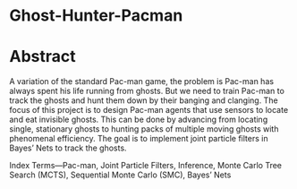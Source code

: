 # Ghost-Hunter-Pacman
# Abstract

A variation of the standard Pac-man game, the problem is Pac-man has always spent his life running from ghosts. 
But we need to train Pac-man to track the ghosts and hunt them down by their banging and clanging. The focus of this project is to 
design Pac-man agents that use sensors to locate and eat invisible ghosts. This can be done by advancing from locating single, 
stationary ghosts to hunting packs of multiple moving ghosts with phenomenal efficiency. The goal is to implement joint particle 
filters in Bayes’ Nets to track the ghosts. 

Index Terms—Pac-man, Joint Particle Filters, Inference, Monte Carlo Tree Search (MCTS), Sequential Monte Carlo (SMC), Bayes’ Nets 
